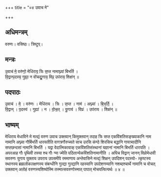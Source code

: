 +++
title = "०४ उवाच मे"

+++
## अधिमन्त्रम्
वरुणः। वसिष्ठः। त्रिष्टुप्।

## मन्त्रः
उ॒वाच॑ मे॒ वरु॑णो॒ मेधि॑राय॒ त्रिः स॒प्त नामाघ्न्या॑ बिभर्ति ।  
वि॒द्वान्प॒दस्य॒ गुह्या॒ न वो॑चद्यु॒गाय॒ विप्र॒ उप॑राय॒ शिक्ष॑न् ॥

## पदपाठः
उ॒वाच॑ । मे॒ । वरु॑णः । मेधि॑राय । त्रिः । स॒प्त । नाम॑ । अघ्न्या॑ । बि॒भ॒र्ति॒ ।  
वि॒द्वान् । प॒दस्य॑ । गुह्या॑ । न । वो॒च॒त् । यु॒गाय॑ । विप्रः॑ । उप॑राय । शिक्ष॑न् ॥

## भाष्यम्
मेधिराय मेधाविने मे मत्द्यं वरुण उवाच उक्तवान् किमुक्तवान् तदाह त्रिः सप्त एकविंशतिसङ्ख्याकानि नाम नामानि अघ्न्या गौर्बिभर्ति धारयतीति वागत्रगौरुच्यते साच उरसि कंण्ठे शिरसिच बद्धानि गायत्र्यादीनि सप्तछन्दसां नामानि बिभर्ति । यद्वा वेदात्मिकावाक् एकविंशतिसंस्थानां यज्ञानां नामानि बिभर्ति धारयति । अपरआह गौः पृथिवी तस्या श्च गौः ग्मा ज्मेति पठितान्येकविंशतिनामानीति । अपिच विद्वान् जानन् विप्रोमेधावी सवरुणः युगाय युक्ताय उपराय उपसमीपे रममाणाय अन्तेवासिने मत्द्यं शिक्षन् उपदिशन् पदस्यो- त्कृष्टस्य स्थानस्य ब्रह्मलोकलक्षणस्य संबन्धीनि गुत्द्या गुत्द्यानि रहस्यानि उपदेशगम्यानि नशब्दश्चार्थे नामानि च वोचत् उक्तवान् अतोहं वरुणस्यशिष्योस्मि तस्मात्सवरुणोस्मात् पापात् मोचयत्वित्यर्थः ॥ ४ ॥